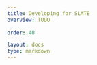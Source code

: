 ```yaml
---
title: Developing for SLATE
overview: TODO
          
order: 40

layout: docs
type: markdown
---
```


